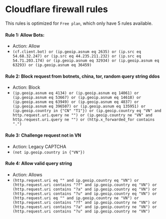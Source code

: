 # Cloudflare firewall rules
This rules is optimized for `Free plan`, which only have 5 rules available.

#### Rule 1: Allow Bots:
* Action: Allow
* ` (cf.client.bot) or (ip.geoip.asnum eq 2635) or (ip.src eq 54.68.32.247) or (ip.src eq 44.235.211.232) or (ip.src eq 54.71.203.174) or (ip.geoip.asnum eq 32934) or (ip.geoip.asnum eq 63293) or (ip.geoip.asnum eq 36459) `

#### Rule 2: Block request from botnets, china, tor, random query string ddos
* Action: Block
* ` (ip.geoip.asnum eq 4134) or (ip.geoip.asnum eq 14061) or (ip.geoip.asnum eq 53667) or (ip.geoip.asnum eq 14618) or (ip.geoip.asnum eq 63949) or (ip.geoip.asnum eq 4837) or (ip.geoip.asnum eq 396507) or (ip.geoip.asnum eq 135951) or (ip.geoip.country in {"CN" "T1"}) or (ip.geoip.country eq "VN" and http.request.uri.query ne "") or (ip.geoip.country ne "VN" and http.request.uri.query ne "") or (http.x_forwarded_for contains ".") `

#### Rule 3: Challenge request not in VN
* Action: Legacy CAPTCHA
* ` (not ip.geoip.country in {"VN"}) `

#### Rule 4: Allow valid query string
* Action: Allows
* ` (http.request.uri eq "" and ip.geoip.country eq "VN") or (http.request.uri contains "?f" and ip.geoip.country eq "VN") or (http.request.uri contains "?a" and ip.geoip.country eq "VN") or (http.request.uri contains "?u" and ip.geoip.country eq "VN") or (http.request.uri eq "" and ip.geoip.country ne "VN") or (http.request.uri contains "?f" and ip.geoip.country ne "VN") or (http.request.uri contains "?a" and ip.geoip.country ne "VN") or (http.request.uri contains "?u" and ip.geoip.country ne "VN") `
